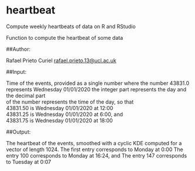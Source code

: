 # heartbeat
Compute weekly heartbeats of data on R and RStudio


Function to compute the heartbeat of some data

##Author:

Rafael Prieto Curiel rafael.prieto.13@ucl.ac.uk


##Input:

Time of the events, provided as a single number
       where the number 43831.0 represents Wednesday 01/01/2020
       the integer part represents the day and the decimal part       
       of the number represents the time of the day, so that       
       43831.50 is Wednesday 01/01/2020 at 12:00       
       43831.25 is Wednesday 01/01/2020 at 6:00, and       
       43831.75 is Wednesday 01/01/2020 at 18:00


##Output:

The heartbeat of the events, smoothed with a cyclic KDE
        computed for a vector of length 1024. 
        The first entry corresponds to Monday at 0:00
        The entry 100 corresponds to Monday at 16:24, and
        The entry 147 corresponds to Tuesday at 0:07 
